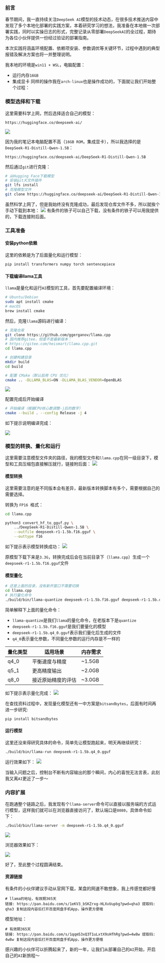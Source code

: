 ### 前言

春节期间，我一直持续关注`DeepSeek AI`模型的技术动态，在很多技术推送内容中发现了多个本地化部署的实践方案，本着研究学习的想法，我准备在本地做一次部署实践，同时以实操日志的形式，完整记录从零部署`DeepSeekAI`的全过程，期待为各位小伙伴提供一份经过验证的部署指南。

本次实践将涵盖环境配置、依赖项安装、参数调优等关键环节，过程中遇到的典型报错及解决方案也将一并整理说明。

我本地的环境是`win11 + WSL`，电脑配置：
- 运行内存`16GB`
- 集成显卡
同样的操作我在`arch-linux`也是操作成功的，下面就让我们开始整个过程：

### 模型选择和下载

这里需要科学上网，然后选择适合自己的模型：

```
https://huggingface.co/deepseek-ai/
```

![](https://syske-pic-bed.oss-cn-hangzhou.aliyuncs.com/imgs/f3d0a0ba-4e1f-42a0-9a9e-85708e59667b.jpg)

因为我的笔记本电脑配置不高（`16GB ROM`，集成显卡），所以我选择的是`DeepSeek-R1-Distill-Qwen-1.5B`：

```
https://huggingface.co/deepseek-ai/DeepSeek-R1-Distill-Qwen-1.5B
```
然后通过`git`进行克隆：

```sh
# 从Hugging Face下载模型
# 安装git大文件插件
git lfs install
# 克隆模型文件
git clone https://huggingface.co/deepseek-ai/DeepSeek-R1-Distill-Qwen-1.5B
```

虽然科学上网了，但是我始终没有克隆成功，最后发现仓库文件不多，所以就挨个手动下载到本地：
![](https://syske-pic-bed.oss-cn-hangzhou.aliyuncs.com/imgs/9b5320a2-0091-4860-a331-fc33ac6562c8.jpg)
有条件的铁子可以自己下载，没有条件的铁子可以用我提供的，下载连接附后面。



### 工具准备

#### 安装python依赖

这里的依赖是为了后面量化和运行模型：

```sh
pip install transformers numpy torch sentencepiece
```

#### 下载编译llama工具

`llama`是量化和运行`AI`模型的工具，首先要配置编译环境：
```sh
# Ubuntu/Debian
sudo apt install cmake
# macOS
brew install cmake
```

然后，克隆`llama`源码进行编译：
```sh
# 克隆仓库
git clone https://github.com/ggerganov/llama.cpp
# 国内推荐gitee，但是不是最新版本：
# https://gitee.com/heismart/llama.cpp.git
cd llama.cpp

# 创建构建目录
mkdir build
cd build

# 配置 CMake（默认启用 CPU 优化）
cmake .. -DLLAMA_BLAS=ON -DLLAMA_BLAS_VENDOR=OpenBLAS
```
![](https://syske-pic-bed.oss-cn-hangzhou.aliyuncs.com/imgs/50df032e-91ba-414e-940d-b2debc1584c9.jpg)

配置完成后开始编译

```sh
# 开始编译（根据CPU核心数调整-j后的数字）
cmake --build . --config Release -j 4
```
如下提示说明编译完成：

![](https://syske-pic-bed.oss-cn-hangzhou.aliyuncs.com/imgs/8ee6be37-0fd3-40d6-94d0-829096d6536c.jpg)


### 模型的转换、量化和运行

这里需要注意模型文件夹的路径，我的模型文件和`llama.cpp`在同一级目录下，模型和工具压缩包直接解压就行，链接附后面：
![](https://syske-pic-bed.oss-cn-hangzhou.aliyuncs.com/imgs/ea0775e0-ca37-4af0-80b5-e3fa256d8d60.jpg)

#### 模型转换

这里需要注意的是不同版本会有差异，最新版本转换脚本有多个，需要根据自己的需要选择。

转换为 `FP16 `格式：

```sh
cd llama.cpp

python3 convert_hf_to_gguf.py \
    ../DeepSeek-R1-Distill-Qwen-1.5B \
    --outfile deepseek-r1-1.5b.f16.gguf \
    --outtype f16
```
如下提示表示模型转换成功：
![](https://syske-pic-bed.oss-cn-hangzhou.aliyuncs.com/imgs/af6ad276-8652-4b1c-b819-3bd3f5b8c8d9.jpg)

原模型下载下来是`3.3G`，转换完成后会在当前目录下（`llama.cpp`）生成一个`deepseek-r1-1.5b.f16.gguf`文件

#### 模型量化

```sh
# 还是上面的目录，没有新开窗口不需要切换
cd llama.cpp
# 执行量化命令
./build/bin/llama-quantize deepseek-r1-1.5b.f16.gguf deepseek-r1-1.5b.q4_0.gguf q4_0
```

简单解释下上面的量化命令：
- `llama-quantize`是我们`llama`的量化命令，在老版本下是`quantize`
- `deepseek-r1-1.5b.f16.gguf`是我们要量化的模型
- `deepseek-r1-1.5b.q4_0.gguf`表示我们量化后生成的文件
- `q4_0`表示量化参数，不同量化参数的运行内存是不一样的

|量化类型|适用场景|内存需求|
|---|---|---|
|q4_0|平衡速度与精度|~1.5GB|
|q5_1|更高精度输出|~2.0GB|
|q8_0|接近原始精度的评估|~3.0GB|

如下提示表示量化完成：
![](https://syske-pic-bed.oss-cn-hangzhou.aliyuncs.com/imgs/f1b1922c-c67e-4195-9b6f-2a60a025c434.jpg)

在查找资料过程中，发现量化模型还有一中方案是`bitsandbytes`，后面有时间再进一步研究:

```sh
pip install bitsandbytes
```

#### 运行模型

这里还没来得研究具体的命令，简单先让模型跑起来，明天再继续研究：
```sh
./build/bin/llama-run deepseek-r1-1.5b.q4_0.gguf
```
运行效果如下：
![](https://syske-pic-bed.oss-cn-hangzhou.aliyuncs.com/imgs/0270226e-2aa5-4619-826e-80e6436939c3.jpg)

当输入问题之后，控制台不断有内容输出的那个瞬间，内心的喜悦无法言表，此刻我又离`AI`更近了一步～



### 内容扩展

在跑通整个链路之后，我发现有个`llama-server`命令可以直接以服务端的方式运行模型，这样我们就可以在浏览器直接访问了，默认端口是`8080`，具体命令如下：

```sh
./build/bin/llama-server -m deepseek-r1-1.5b.q4_0.gguf 
```

![](https://syske-pic-bed.oss-cn-hangzhou.aliyuncs.com/imgs/b8db9007-519c-4032-b494-d3c1a6621b47.jpg)

浏览器效果如下：

![](https://syske-pic-bed.oss-cn-hangzhou.aliyuncs.com/imgs/7ca73ae0-d085-4cc7-b3fa-398a95e9899c.jpg)

好了，至此整个过程圆满结束。


#### 资源链接

有条件的小伙伴建议手动从官网下载，某盘的网速不敢想象，我上传感觉都好慢

```
# llama的地址，有效期365天
链接: https://pan.baidu.com/s/1eKV3_bSKZrxg-HLXvUupbg?pwd=qha3 提取码: qha3 复制这段内容后打开百度网盘手机App，操作更方便哦
```

模型地址：
```
# 有效期365天
链接: https://pan.baidu.com/s/1qqm53xQ3T1uLxtX9sHfhRg?pwd=4w8w 提取码: 4w8w 复制这段内容后打开百度网盘手机App，操作更方便哦
```

感兴趣的小伙伴可以折腾起来了，新的一年，让我们从部署自己的`AI`开始，开启自己的`AI`新旅程～